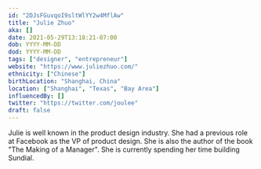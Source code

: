 ```yaml
---
id: "2DJsFGuvqoI9sltWlYY2w4MflAw"
title: "Julie Zhuo"
aka: []
date: 2021-05-29T13:18:21-07:00
dob: YYYY-MM-DD
dod: YYYY-MM-DD
tags: ["designer", "entrepreneur"]
website: "https://www.juliezhuo.com/"
ethnicity: ["Chinese"]
birthLocation: "Shanghai, China"
location: ["Shanghai", "Texas", "Bay Area"]
influencedBy: []
twitter: "https://twitter.com/joulee"
draft: false
---
```


Julie is well known in the product design industry. She had a previous role at
Facebook as the VP of product design. She is also the author of the book "The
Making of a Manager". She is currently spending her time building Sundial.
